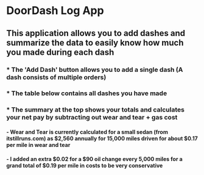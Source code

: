 # DoorDash Log App

## This application allows you to add dashes and summarize the data to easily know how much you made during each dash
### * The 'Add Dash' button allows you to add a single dash (A dash consists of multiple orders)
### * The table below contains all dashes you have made
### * The summary at the top shows your totals and calculates your net pay by subtracting out wear and tear + gas cost

#### - Wear and Tear is currently calculated for a small sedan (from itstillruns.com) as $2,560 annually for 15,000 miles driven for about $0.17 per mile in wear and tear
#### - I added an extra $0.02 for a $90 oil change every 5,000 miles for a grand total of $0.19 per mile in costs to be very conservative 
